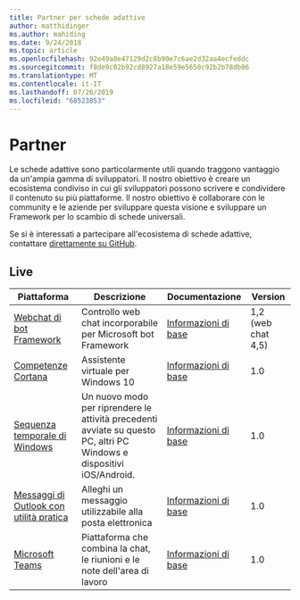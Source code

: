 ```yaml
---
title: Partner per schede adattive
author: matthidinger
ms.author: mahiding
ms.date: 9/24/2018
ms.topic: article
ms.openlocfilehash: 92e49a8e47129d2c8b90e7c6ae2d32aa4ecfeddc
ms.sourcegitcommit: f8de9c02b92cd8927a18e59e5650c92b2b78db06
ms.translationtype: MT
ms.contentlocale: it-IT
ms.lasthandoff: 07/26/2019
ms.locfileid: "68523853"
---
```

# <a name="partners"></a>Partner 

Le schede adattive sono particolarmente utili quando traggono vantaggio da un'ampia gamma di sviluppatori. Il nostro obiettivo è creare un ecosistema condiviso in cui gli sviluppatori possono scrivere e condividere il contenuto su più piattaforme. Il nostro obiettivo è collaborare con le community e le aziende per sviluppare questa visione e sviluppare un Framework per lo scambio di schede universali.

Se si è interessati a partecipare all'ecosistema di schede adattive, contattare [direttamente su GitHub](https://github.com/Microsoft/AdaptiveCards).

## <a name="live"></a>Live

Piattaforma | Descrizione | Documentazione | Version
---------|-------------|---------------|---------
[Webchat di bot Framework](https://github.com/Microsoft/BotFramework-WebChat)  | Controllo web chat incorporabile per Microsoft bot Framework | [Informazioni di base](https://docs.microsoft.com/en-us/adaptive-cards/get-started/bots) | 1,2 (web chat 4,5)
[Competenze Cortana](https://docs.microsoft.com/en-us/cortana/skills/adaptive-cards) | Assistente virtuale per Windows 10 | [Informazioni di base](https://docs.microsoft.com/en-us/adaptive-cards/get-started/bots) | 1.0
[Sequenza temporale di Windows](https://blogs.windows.com/windowsexperience/2017/12/19/announcing-windows-10-insider-preview-build-17063-pc/) | Un nuovo modo per riprendere le attività precedenti avviate su questo PC, altri PC Windows e dispositivi iOS/Android. | [Informazioni di base](https://docs.microsoft.com/en-us/adaptive-cards/get-started/windows) | 1.0
[Messaggi di Outlook con utilità pratica](https://docs.microsoft.com/en-us/outlook/actionable-messages/)  | Alleghi un messaggio utilizzabile alla posta elettronica | [Informazioni di base](https://docs.microsoft.com/en-us/outlook/actionable-messages/) | 1.0
[Microsoft Teams](https://products.office.com/en-US/microsoft-teams/group-chat-software) | Piattaforma che combina la chat, le riunioni e le note dell'area di lavoro | [Informazioni di base](https://docs.microsoft.com/en-us/microsoftteams/platform/concepts/cards/cards-reference#adaptive-card) | 1.0
